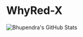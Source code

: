 # WhyRed-X


![Bhupendra's GitHub Stats](https://github-readme-stats.vercel.app/api?username=whyredx&show_icons=true&theme=cobalt)
